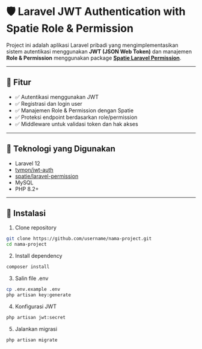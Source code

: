 # 🛡️ Laravel JWT Authentication with Spatie Role & Permission

Project ini adalah aplikasi Laravel pribadi yang mengimplementasikan sistem autentikasi menggunakan **JWT (JSON Web Token)** dan manajemen **Role & Permission** menggunakan package **[Spatie Laravel Permission](https://spatie.be/docs/laravel-permission)**.

---

## 🚀 Fitur

- ✅ Autentikasi menggunakan JWT
- ✅ Registrasi dan login user
- ✅ Manajemen Role & Permission dengan Spatie
- ✅ Proteksi endpoint berdasarkan role/permission
- ✅ Middleware untuk validasi token dan hak akses

---

## 🧰 Teknologi yang Digunakan

- Laravel 12
- [tymon/jwt-auth](https://github.com/tymondesigns/jwt-auth)
- [spatie/laravel-permission](https://github.com/spatie/laravel-permission)
- MySQL
- PHP 8.2+

---

## 🔧 Instalasi

1. Clone repository

```bash
git clone https://github.com/username/nama-project.git
cd nama-project
```

2. Install dependency

```bash
composer install
```

3. Salin file .env

```bash
cp .env.example .env
php artisan key:generate
```

4. Konfigurasi JWT

```bash
php artisan jwt:secret
```

5. Jalankan migrasi

```bash
php artisan migrate
```